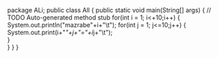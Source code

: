 package ALi;
public class All {
	public static void main(String[] args) {
		// TODO Auto-generated method stub
       for(int i = 1; i<+10;i++) {
    	   System.out.println("mazrabe"+i+"\t");
    	  for(int j = 1; j<=10;j++) {
    		  System.out.print(i+"*"+j+"="+i*j+"\t");  
    	  } 	   
      }
	 }
}
